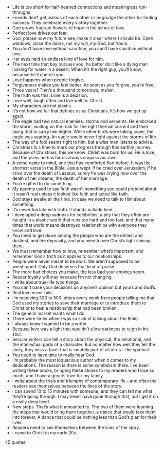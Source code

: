  - Life is too short for half-hearted connections and meaningless run-throughs.
 - Friends don’t get jealous of each other or begrudge the other for finding success. They celebrate every victory together.
 - God grows fragrant flowers of hope in the ashes of loss.
 - Perfect love drives out fear.
 - God, please now my future see, make it clear where I should be. Open windows, close the doors, not my will, my God, but Yours.
 - You don’t have love without sacrifice; you can’t have sacrifice without love.
 - Her eyes held an endless kind of love for him.
 - The next time that boy pursues you, he better do it like a dying man looking for water in a desert. When it’s the right guy, you’ll know, because he’ll cherish you.
 - Love happens when people forgive.
 - Forgiveness makes you feel better. As soon as you forgive, you’re free.
 - Three years? That’s a thousand tomorrows, ma’am.
 - The truth was this: Love is a decision.
 - Love well, laugh often and live well for Christ.
 - My characters are not plastic.
 - It’s not how we fall that defines us as Christians. It’s how we get up again.
 - The eagle had two natural enemies: storms and serpents. He embraced the storm, waiting on the rock for the right thermal current and then using that to carry him higher. While other birds were taking cover, the eagle was soaring. An eagle would never fight against the storms of life.
 - The way of a fool seems right to him, but a wise man listens to advice.
 - Christmas is a time to mark our progress through this earthly journey. Because of Christmas, this we know: Christ was born for us. He is love, and the plans he has for us always surpass our own.
 - A verse came to mind, one that has comforted Kari before. It was the shortest verse in the Bible: Jesus wept. If he cried over Jerusalem, if he cried over the death of Lazarus, surely he was crying now over the death of her dreams, the death of her marriage.
 - You’re gifted to do something.
 - My parents used to say faith wasn’t something you could pretend about. It wasn’t real unless it looked like faith and acted like faith.
 - God stays awake all the time. In case we need to talk to Him about something.
 - It’s never too late with truth. It stands outside time.
 - I developed a deep sadness for celebrities, a pity that they often are caught in a plastic world that runs too hard and too fast, and that many times that world means destroyed relationships with everyone they know and love.
 - You need to get down among the people who are the dirtiest and dustiest, and the depravity, and you need to see Christ’s light shining there.
 - We must remember how to love, remember what’s important, and remember God’s truth as it applies to our relationships.
 - People were never meant to be idols. We aren’t supposed to be worshipped. Only God deserves that kind of praise.
 - The more bad choices you make, the less bad your choices seem.
 - Reader loyalty will stay because I’m not changing.
 - I write about true-life type things.
 - You can’t base your decisions on anyone’s opinion but yours and God’s.
 - Real love never fails.
 - I’m receiving 300 to 500 letters every week from people telling me that God used my stories to save their marriage or to introduce them to Christ or to heal a relationship that had been broken.
 - The general market wants what I do.
 - There were times when I was so sick of talking about the Bible.
 - I always knew I wanted to be a writer.
 - Because love was a light that wouldn’t allow darkness to reign in his soul.
 - Secular writers can tell a story about the physical, the emotional, and the intellectual parts of a character. But no matter how well they tell the story, they miss a facet that is innately part of all of us – the spiritual.
 - You need to have time to really hear God.
 - I’m probably the most loquacious author when it comes to my dedications. The reason is there is some symbolism there. I’ve been writing these books, bringing these stories to my readers who I love so much, and I have a greater love for my family.
 - I write about the trials and triumphs of contemporary life – and often the readers see themselves between the lines of the story.
 - I can spend 10 to 15 minutes with someone, and they can tell me what they’re going through. I may never have gone through that, but I get it on a really deep level.
 - New steps. That’s what it amounted to. The two of them were learning the steps that would bring them together, a dance that would take them into forever. A dance that could be nothing less than God’s plan for their lives.
 - Readers need to see themselves between the lines of the story.
 - I came to Christ in my early 20s.

45 quotes